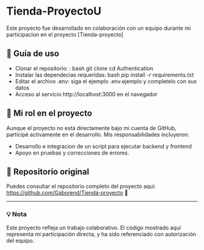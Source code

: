 # Tienda-ProyectoU

Este proyecto fue desarrollado en colaboración con un equipo durante mi participacion en el proyecto [Tienda-proyecto]

## 📂 Guía de uso
- Clonar el repositorio: : bash git clone cd Authentication
- Instalar las dependecias requeridas: bash pip install -r requirements.txt
- Editar el archivo .env: siga el ejemplo .env.ejemplo y completelo con sus datos
- Acceso al servicio http://localhost:3000 en el navegador

## 🧩 Mi rol en el proyecto

Aunque el proyecto no está directamente bajo mi cuenta de GitHub, participé activamente en el desarrollo. Mis responsabilidades incluyeron:


- Desarrollo e integracion de un script para ejecutar backend y frontend
- Apoyo en pruebas y correcciones de errores.


## 📂 Repositorio original

Puedes consultar el repositorio completo del proyecto aquí: https://github.com/Gaborend/Tienda-proyecto
🔗 

---

### 💡 Nota

Este proyecto refleja un trabajo colaborativo. El código mostrado aquí representa mi participación directa, y ha sido referenciado con autorización del equipo.


